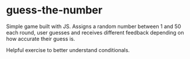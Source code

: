 # guess-the-number
Simple game built with JS. Assigns a random number between 1 and 50 each round, user guesses and receives different feedback depending on how accurate their guess is.

Helpful exercise to better understand conditionals.
